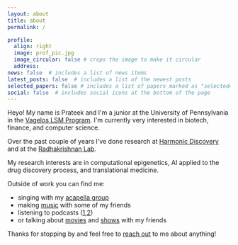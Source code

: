```yaml
---
layout: about
title: about
permalink: /

profile:
  align: right
  image: prof_pic.jpg
  image_circular: false # crops the image to make it circular
  address:
news: false  # includes a list of news items
latest_posts: false  # includes a list of the newest posts
selected_papers: false # includes a list of papers marked as "selected={true}"
social: false  # includes social icons at the bottom of the page
---
```

Heyo! My name is Prateek and I'm a junior at the University of Pennsylvania in the [Vagelos LSM Program](https://lsm.upenn.edu/). I'm currently very interested in biotech, finance, and computer science. 

Over the past couple of years I've done research at [Harmonic Discovery](https://www.harmonicdiscovery.com/) and at the [Radhakrishnan Lab](https://fling.seas.upenn.edu/~biophys/dynamic/wordpress/).

My research interests are in computational epigenetics, AI applied to the drug discovery process, and translational medicine.

Outside of work you can find me:
- singing with my [acapella group](https://www.youtube.com/@PennMasalaOfficial)
- making [music](https://www.instagram.com/tekopa_/) with some of my friends
- listening to podcasts ([1](https://conversationswithtyler.com/),[2](https://open.spotify.com/show/59176gU8vcFho6Sc1dm3Lu?si=289fff304ec94193))
- or talking about [movies](https://en.wikipedia.org/wiki/Whiplash_(2014_film)) and [shows](https://en.wikipedia.org/wiki/Dark_(TV_series)) with my friends

Thanks for stopping by and feel free to [reach out](mailto:padurty@wharton.upenn.edu) to me about anything! 

<!-- Put your address / P.O. box / other info right below your picture. You can also disable any of these elements by editing `profile` property of the YAML header of your `_pages/about.md`.

Edit `_bibliography/papers.bib` and Jekyll will render your [publications page](/al-folio/publications/) automatically.

Link to your social media connections, too. This theme is set up to use [Font Awesome icons](http://fortawesome.github.io/Font-Awesome/) and [Academicons](https://jpswalsh.github.io/academicons/), like the ones below. Add your Facebook, Twitter, LinkedIn, Google Scholar, or just disable all of them.
 -->
